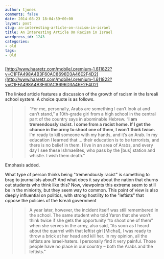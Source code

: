 ```yaml
---
author: tjones
comments: false
date: 2014-08-23 18:04:59+00:00
layout: post
slug: an-interesting-article-on-racism-in-israel
title: An Interesting Article On Racism in Israel
wordpress_id: 1243
categories:
- old
tags:
- Old
---
```


[http://www.haaretz.com/mobile/.premium-1.611822?v=C1FFA498A4B3F60AC8696D3A46E2F4D2](http://www.haaretz.com/mobile/.premium-1.611822?v=C1FFA498A4B3F60AC8696D3A46E2F4D2)





The linked article features a discussion of the growth of racism in the Isreali school system. A choice quote is as follows.  





<blockquote>
  
> 
> “For me, personally, Arabs are something I can’t look at and can’t stand,” a 10th-grade girl from a high school in the central part of the country says in abominable Hebrew. “**I am tremendously racist. I come from a racist home. If I get the chance in the army to shoot one of them, I won’t think twice.** I’m ready to kill someone with my hands, and it’s an Arab. In my education I learned that ... their education is to be terrorists, and there is no belief in them. I live in an area of Arabs, and every day I see these Ishmaelites, who pass by the [bus] station and whistle. I wish them death.”
> 
> 
</blockquote>





Emphasis added. 





What type of person thinks being "tremendously racist" is something to brag to journalists about? And what does it say about the nation that churns out students who think like this? Now, viewpoints this extreme seem to still be in the miniority, but they seem way to common. This point of view is also deeply influential on politics, with strong hostility to the "leftists" that oppose the policies of the Isreali government





<blockquote>
  
> 
> A year later, however, the incident itself was still remembered in the school. The same student who told Yaron that she won’t think twice if she gets the opportunity “to shoot one of them” when she serves in the army, also said, “As soon as I heard about the quarrel with that leftist girl [Michal], I was ready to throw a brick at her head and kill her. In my opinion, all the leftists are Israel-haters. I personally find it very painful. Those people have no place in our country – both the Arabs and the leftists.”
> 
> 
</blockquote>
